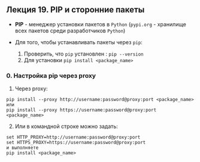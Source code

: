 ## Лекция 19. PIP и сторонние пакеты

* **PIP** - менеджер установки пакетов в `Python` (`pypi.org` - хранилище всех пакетов среди разработчиков `Python`)

* Для того, чтобы устанавливать пакеты через `pip`:
    1. Проверить, что `pip` установлен : `pip --version`
    2. Для установки `pip install <package_name>`

### 0. Настройка pip через proxy

1) Через proxy:

```
pip install --proxy http://username:password@proxy:port <package_name>
или
pip install --proxy https://username:password@proxy:port <package_name>
```

2) Или в командной строке можно задать:
```
set HTTP_PROXY=http://username:password@proxy:port
set HTTPS_PROXY=https://username:password@proxy:port
и выполняете
pip install <package_name>
```
